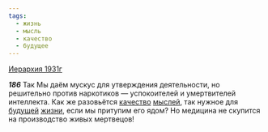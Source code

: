 ```yaml
---
tags:
  - жизнь
  - мысль
  - качество
  - будущее
---
```


[Иерархия 1931г](https://127.0.0.1:4002/agni/1931)

___186___
Так Мы даём мускус для утверждения деятельности, но решительно против наркотиков — успокоителей и умертвителей интеллекта. Как же разовьётся [качество](../../../tags/#качество) [мыслей](../../../tags/#мысль), так нужное для [будущей](../../../tags/#будущее) [жизни](../../../tags/#жизнь), если мы притупим его ядом? Но медицина не скупится на производство живых мертвецов!   

